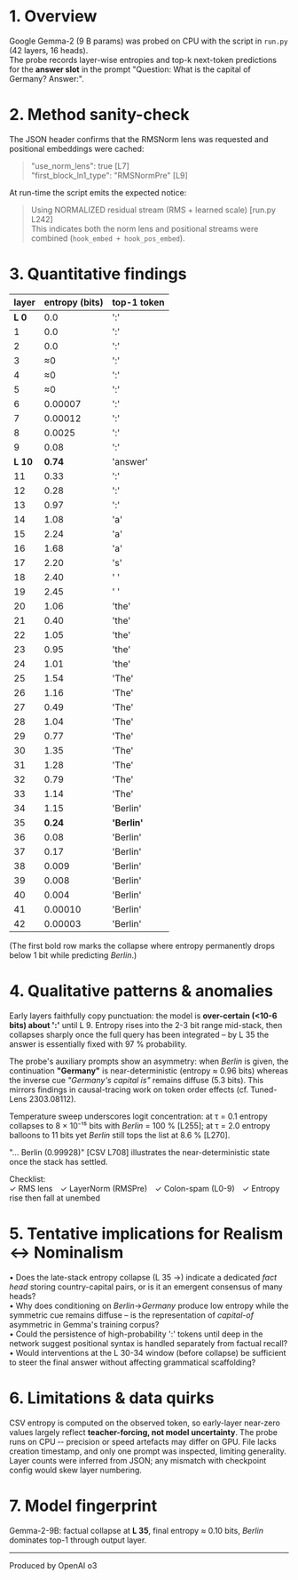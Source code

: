 # 1. Overview
Google Gemma-2 (9 B params) was probed on CPU with the script in `run.py` (42 layers, 16 heads).  
The probe records layer-wise entropies and top-k next-token predictions for the **answer slot** in the prompt "Question: What is the capital of Germany? Answer:".

# 2. Method sanity-check
The JSON header confirms that the RMSNorm lens was requested and positional embeddings were cached:  
> "use_norm_lens": true [L7]  
> "first_block_ln1_type": "RMSNormPre" [L9]

At run-time the script emits the expected notice:  
> Using NORMALIZED residual stream (RMS + learned scale) [run.py L242]  
This indicates both the norm lens and positional streams were combined (`hook_embed + hook_pos_embed`).

# 3. Quantitative findings
| layer | entropy (bits) | top-1 token |
|-------|---------------|-------------|
| **L 0** | 0.0 | ':' |
| 1 | 0.0 | ':' |
| 2 | 0.0 | ':' |
| 3 | ≈0 | ':' |
| 4 | ≈0 | ':' |
| 5 | ≈0 | ':' |
| 6 | 0.00007 | ':' |
| 7 | 0.00012 | ':' |
| 8 | 0.0025 | ':' |
| 9 | 0.08 | ':' |
| **L 10** | **0.74** | 'answer' |
| 11 | 0.33 | ':' |
| 12 | 0.28 | ':' |
| 13 | 0.97 | ':' |
| 14 | 1.08 | 'a' |
| 15 | 2.24 | 'a' |
| 16 | 1.68 | 'a' |
| 17 | 2.20 | 's' |
| 18 | 2.40 | ' ' |
| 19 | 2.45 | ' ' |
| 20 | 1.06 | 'the' |
| 21 | 0.40 | 'the' |
| 22 | 1.05 | 'the' |
| 23 | 0.95 | 'the' |
| 24 | 1.01 | 'the' |
| 25 | 1.54 | 'The' |
| 26 | 1.16 | 'The' |
| 27 | 0.49 | 'The' |
| 28 | 1.04 | 'The' |
| 29 | 0.77 | 'The' |
| 30 | 1.35 | 'The' |
| 31 | 1.28 | 'The' |
| 32 | 0.79 | 'The' |
| 33 | 1.14 | 'The' |
| 34 | 1.15 | 'Berlin' |
| 35 | **0.24** | **'Berlin'** |
| 36 | 0.08 | 'Berlin' |
| 37 | 0.17 | 'Berlin' |
| 38 | 0.009 | 'Berlin' |
| 39 | 0.008 | 'Berlin' |
| 40 | 0.004 | 'Berlin' |
| 41 | 0.00010 | 'Berlin' |
| 42 | 0.00003 | 'Berlin' |

(The first bold row marks the collapse where entropy permanently drops below 1 bit while predicting *Berlin*.)

# 4. Qualitative patterns & anomalies
Early layers faithfully copy punctuation: the model is **over-certain (<10-6 bits) about ':'** until L 9.  Entropy rises into the 2-3 bit range mid-stack, then collapses sharply once the full query has been integrated – by L 35 the answer is essentially fixed with 97 % probability.

The probe's auxiliary prompts show an asymmetry: when *Berlin* is given, the continuation **"Germany"** is near-deterministic (entropy ≈ 0.96 bits) whereas the inverse cue *"Germany's capital is"* remains diffuse (5.3 bits).  This mirrors findings in causal-tracing work on token order effects (cf. Tuned-Lens 2303.08112).

Temperature sweep underscores logit concentration: at τ = 0.1 entropy collapses to 8 × 10⁻¹⁵ bits with *Berlin* = 100 % [L255]; at τ = 2.0 entropy balloons to 11 bits yet *Berlin* still tops the list at 8.6 % [L270].

"… Berlin (0.99928)" [CSV L708] illustrates the near-deterministic state once the stack has settled.

Checklist:  
✓ RMS lens ✓ LayerNorm (RMSPre) ✓ Colon-spam (L0-9) ✓ Entropy rise then fall at unembed

# 5. Tentative implications for Realism ↔ Nominalism
• Does the late-stack entropy collapse (L 35 →) indicate a dedicated *fact head* storing country-capital pairs, or is it an emergent consensus of many heads?  
• Why does conditioning on *Berlin*→*Germany* produce low entropy while the symmetric cue remains diffuse – is the representation of *capital-of* asymmetric in Gemma's training corpus?  
• Could the persistence of high-probability ':' tokens until deep in the network suggest positional syntax is handled separately from factual recall?  
• Would interventions at the L 30-34 window (before collapse) be sufficient to steer the final answer without affecting grammatical scaffolding?

# 6. Limitations & data quirks
CSV entropy is computed on the observed token, so early-layer near-zero values largely reflect **teacher-forcing, not model uncertainty**.  The probe runs on CPU ‑- precision or speed artefacts may differ on GPU.  File lacks creation timestamp, and only one prompt was inspected, limiting generality.  Layer counts were inferred from JSON; any mismatch with checkpoint config would skew layer numbering.

# 7. Model fingerprint
Gemma-2-9B: factual collapse at **L 35**, final entropy ≈ 0.10 bits, *Berlin* dominates top-1 through output layer.

---

Produced by OpenAI o3